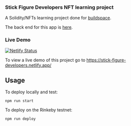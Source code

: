 ### Stick Figure Developers NFT learning project

A Solidity/NFTs learning project done for [buildspace](https://buildspace.so/).

The back end for this app is [here](https://github.com/jester7/stick-figure-developers-back-end).

### Live Demo
[![Netlify Status](https://api.netlify.com/api/v1/badges/d50c5b61-d4b9-4d91-82d8-c3be1164d26a/deploy-status)](https://app.netlify.com/sites/stick-figure-developers/deploys)

To view a live demo of this project go to https://stick-figure-developers.netlify.app/

## Usage

To deploy locally and test:

```shell
npm run start
```

To deploy on the Rinkeby testnet:
```shell
npm run deploy
```